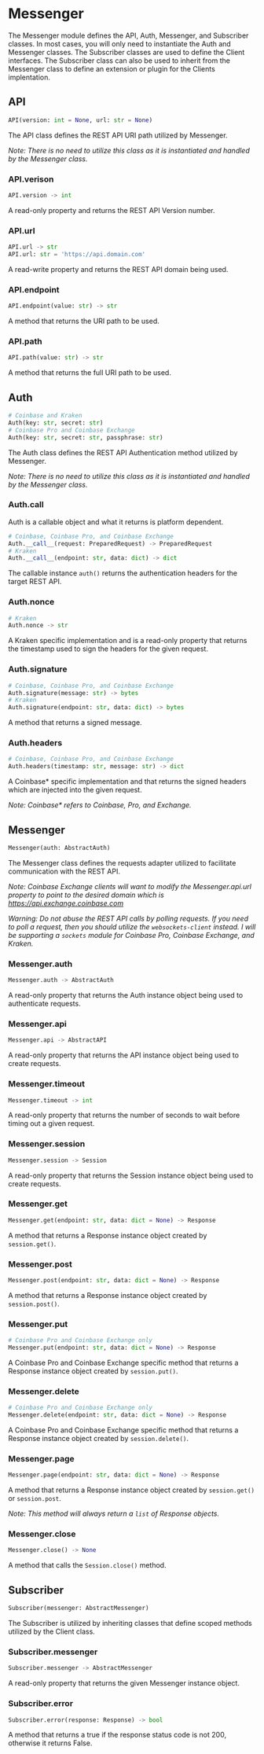 # Messenger

The Messenger module defines the API, Auth, Messenger, and Subscriber classes. In most cases, you will only need to instantiate the Auth and Messenger classes. The Subscriber classes are used to define the Client interfaces. The Subscriber class can also be used to inherit from the Messenger class to define an extension or plugin for the Clients implentation.

## API

```python
API(version: int = None, url: str = None)
```

The API class defines the REST API URI path utilized by Messenger.

_Note: There is no need to utilize this class as it is instantiated and handled by the Messenger class._

### API.verison

```python
API.version -> int
```

A read-only property and returns the REST API Version number.

### API.url

```python
API.url -> str
API.url: str = 'https://api.domain.com'
```

A read-write property and returns the REST API domain being used.

### API.endpoint

```python
API.endpoint(value: str) -> str
```

A method that returns the URI path to be used.

### API.path

```python
API.path(value: str) -> str
```

A method that returns the full URI path to be used.

## Auth

```python
# Coinbase and Kraken
Auth(key: str, secret: str)
# Coinbase Pro and Coinbase Exchange
Auth(key: str, secret: str, passphrase: str)
```

The Auth class defines the REST API Authentication method utilized by Messenger.

_Note: There is no need to utilize this class as it is instantiated and handled by the Messenger class._

### Auth.__call__

Auth is a callable object and what it returns is platform dependent.

```python
# Coinbase, Coinbase Pro, and Coinbase Exchange
Auth.__call__(request: PreparedRequest) -> PreparedRequest
# Kraken
Auth.__call__(endpoint: str, data: dict) -> dict
```

The callable instance `auth()` returns the authentication headers for the target REST API.

### Auth.nonce

```python
# Kraken
Auth.nonce -> str
```

A Kraken specific implementation and is a read-only property that returns the timestamp used to sign the headers for the given request.

### Auth.signature

```python
# Coinbase, Coinbase Pro, and Coinbase Exchange
Auth.signature(message: str) -> bytes
# Kraken
Auth.signature(endpoint: str, data: dict) -> bytes
```

A method that returns a signed message.

### Auth.headers

```python
# Coinbase, Coinbase Pro, and Coinbase Exchange
Auth.headers(timestamp: str, message: str) -> dict
```

A Coinbase* specific implementation and that returns the signed headers which are injected into the given request.

_Note: Coinbase* refers to Coinbase, Pro, and Exchange._

## Messenger

```python
Messenger(auth: AbstractAuth)
```

The Messenger class defines the requests adapter utilized to facilitate communication with the REST API.

_Note: Coinbase Exchange clients will want to modify the Messenger.api.url property to point to the desired domain which is https://api.exchange.coinbase.com_

_Warning: Do not abuse the REST API calls by polling requests. If you need to poll a request, then you should utilize the `websockets-client` instead. I will be supporting a `sockets` module for Coinbase Pro, Coinbase Exchange, and Kraken._

### Messenger.auth

```python
Messenger.auth -> AbstractAuth
```

A read-only property that returns the Auth instance object being used to authenticate requests.

### Messenger.api

```python
Messenger.api -> AbstractAPI
```

A read-only property that returns the API instance object being used to create requests.

### Messenger.timeout

```python
Messenger.timeout -> int
```

A read-only property that returns the number of seconds to wait before timing out a given request.

### Messenger.session

```python
Messenger.session -> Session
```

A read-only property that returns the Session instance object being used to create requests.

### Messenger.get

```python
Messenger.get(endpoint: str, data: dict = None) -> Response
```

A method that returns a Response instance object created by `session.get()`.

### Messenger.post

```python
Messenger.post(endpoint: str, data: dict = None) -> Response
```

A method that returns a Response instance object created by `session.post()`.

### Messenger.put

```python
# Coinbase Pro and Coinbase Exchange only
Messenger.put(endpoint: str, data: dict = None) -> Response
```

A Coinbase Pro and Coinbase Exchange specific method that returns a Response instance object created by `session.put()`.

### Messenger.delete

```python
# Coinbase Pro and Coinbase Exchange only
Messenger.delete(endpoint: str, data: dict = None) -> Response
```

A Coinbase Pro and Coinbase Exchange specific method that returns a Response instance object created by `session.delete()`.

### Messenger.page

```python
Messenger.page(endpoint: str, data: dict = None) -> Response
```

A method that returns a Response instance object created by `session.get()` or `session.post`.

_Note: This method will always return a `list` of Response objects._

### Messenger.close

```python
Messenger.close() -> None
```

A method that calls the `Session.close()` method.

## Subscriber

```python
Subscriber(messenger: AbstractMessenger)
```

The Subscriber is utilized by inheriting classes that define scoped methods utilized by the Client class.

### Subscriber.messenger

```python
Subscriber.messenger -> AbstractMessenger
```

A read-only property that returns the given Messenger instance object.

### Subscriber.error

```python
Subscriber.error(response: Response) -> bool
```

A method that returns a true if the response status code is not 200, otherwise it returns False.
